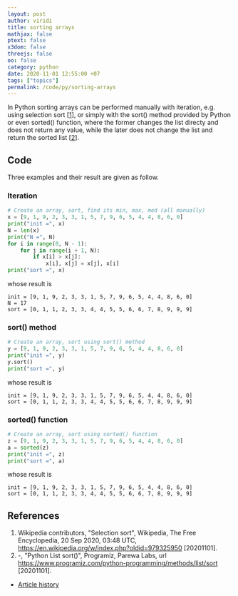 ```yaml
---
layout: post
author: viridi
title: sorting arrays
mathjax: false
ptext: false
x3dom: false
threejs: false
oo: false
category: python
date: 2020-11-01 12:55:00 +07
tags: ["topics"]
permalink: /code/py/sorting-arrays
---
```

In Python sorting arrays can be performed manually with iteration, e.g. using selection sort [[1](#ref1)], or simply with the sort() method provided by Python or even sorted() function, where the former changes the list directy and does not return any value, while the later does not change the list and return the sorted list [[2](#ref2)].

## Code
Three examples and their result are given as follow.

### Iteration
```python
# Create an array, sort, find its min, max, med (all manually)
x = [9, 1, 9, 2, 3, 3, 1, 5, 7, 9, 6, 5, 4, 4, 8, 6, 0]
print("init =", x)
N = len(x)
print("N =", N)
for i in range(0, N - 1):
	for j in range(i + 1, N):
		if x[i] > x[j]:
			x[i], x[j] = x[j], x[i]
print("sort =", x)
```

whose result is

```batch
init = [9, 1, 9, 2, 3, 3, 1, 5, 7, 9, 6, 5, 4, 4, 8, 6, 0]
N = 17
sort = [0, 1, 1, 2, 3, 3, 4, 4, 5, 5, 6, 6, 7, 8, 9, 9, 9]
```

### sort() method
```python
# Create an array, sort using sort() method
y = [9, 1, 9, 2, 3, 3, 1, 5, 7, 9, 6, 5, 4, 4, 8, 6, 0]
print("init =", y)
y.sort()
print("sort =", y)
```

whose result is

```batch
init = [9, 1, 9, 2, 3, 3, 1, 5, 7, 9, 6, 5, 4, 4, 8, 6, 0]
sort = [0, 1, 1, 2, 3, 3, 4, 4, 5, 5, 6, 6, 7, 8, 9, 9, 9]
```

### sorted() function
```python
# Create an array, sort using sorted() function
z = [9, 1, 9, 2, 3, 3, 1, 5, 7, 9, 6, 5, 4, 4, 8, 6, 0]
a = sorted(z)
print("init =", z)
print("sort =", a)
```

whose result is

```batch
init = [9, 1, 9, 2, 3, 3, 1, 5, 7, 9, 6, 5, 4, 4, 8, 6, 0]
sort = [0, 1, 1, 2, 3, 3, 4, 4, 5, 5, 6, 6, 7, 8, 9, 9, 9]
```


## References
1. <a name="ref1"></a>Wikipedia contributors, "Selection sort", Wikipedia, The Free Encyclopedia, 20 Sep 2020, 03:48 UTC, <https://en.wikipedia.org/w/index.php?oldid=979325950> [20201101].
2. <a name="ref2"></a>-, "Python List sort()", Programiz, Parewa Labs, url <https://www.programiz.com/python-programming/methods/list/sort> [20201101].

+ [Article history](https://github.com/butiran/butiran.github.io/commits/master/_posts/code/py/2020-11-01-sorting-arrays.md)
